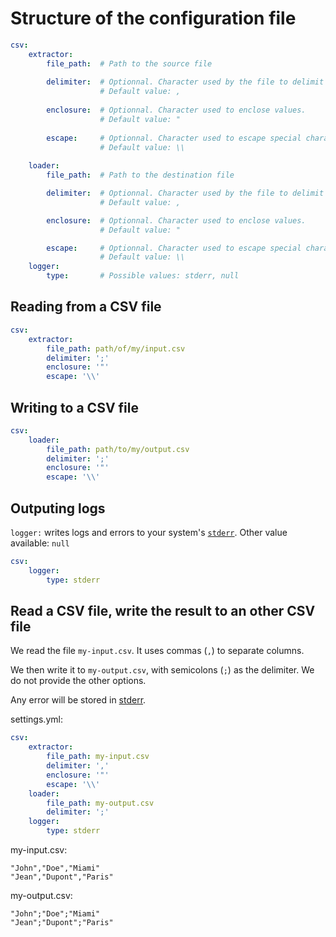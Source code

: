 # Structure of the configuration file
```yaml
csv:
    extractor:
        file_path:  # Path to the source file
        
        delimiter:  # Optionnal. Character used by the file to delimit columns.
                    # Default value: ,
        
        enclosure:  # Optionnal. Character used to enclose values.
                    # Default value: "
        
        escape:     # Optionnal. Character used to escape special characters (quotes, slashes).
                    # Default value: \\
        
    loader:
        file_path:  # Path to the destination file

        delimiter:  # Optionnal. Character used by the file to delimit columns.
                    # Default value: ,

        enclosure:  # Optionnal. Character used to enclose values.
                    # Default value: "

        escape:     # Optionnal. Character used to escape special characters (quotes, slashes).
                    # Default value: \\
    logger:
        type:       # Possible values: stderr, null
```

## Reading from a CSV file
```yaml
csv:
    extractor:
        file_path: path/of/my/input.csv
        delimiter: ';'
        enclosure: '"'
        escape: '\\'
```

## Writing to a CSV file
```yaml
csv:
    loader:
        file_path: path/to/my/output.csv
        delimiter: ';'
        enclosure: '"'
        escape: '\\'
```

## Outputing logs
`logger:` writes logs and errors to your system's [`stderr`](https://en.wikipedia.org/wiki/Standard_streams#Standard_error_(stderr)).
Other value available: `null`
```yaml
csv:
    logger:
        type: stderr
```

## Read a CSV file, write the result to an other CSV file
We read the file `my-input.csv`. It uses commas (`,`) to separate columns.

We then write it to `my-output.csv`, with semicolons (`;`) as the delimiter. We do not provide the other options.

Any error will be stored in [stderr](https://en.wikipedia.org/wiki/Standard_streams#Standard_error_(stderr)).

settings.yml:
```yaml
csv:
    extractor:
        file_path: my-input.csv
        delimiter: ','
        enclosure: '"'
        escape: '\\'
    loader:
        file_path: my-output.csv
        delimiter: ';'
    logger:
        type: stderr
```

my-input.csv:
```
"John","Doe","Miami"
"Jean","Dupont","Paris"
```

my-output.csv:
```
"John";"Doe";"Miami"
"Jean";"Dupont";"Paris"
```
